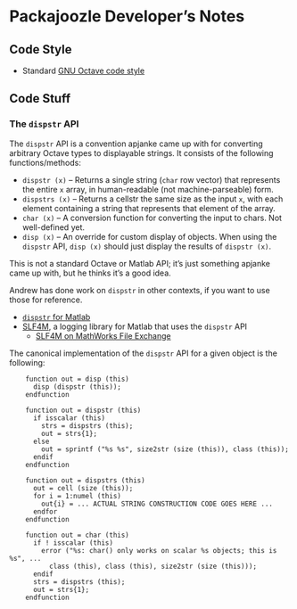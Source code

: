 Packajoozle Developer’s Notes
=============================

## Code Style

* Standard [GNU Octave code style](https://wiki.octave.org/Octave_style_guide)

## Code Stuff

### The `dispstr` API

The `dispstr` API is a convention apjanke came up with for converting arbitrary Octave types to displayable strings.
It consists of the following functions/methods:

* `dispstr (x)` – Returns a single string (`char` row vector) that represents the entire `x` array, in human-readable (not machine-parseable) form.
* `dispstrs (x)` – Returns a cellstr the same size as the input `x`, with each element containing a string that represents that element of the array.
* `char (x)` – A conversion function for converting the input to chars. Not well-defined yet.
* `disp (x)` – An override for custom display of objects. When using the `dispstr` API, `disp (x)` should just display the results of `dispstr (x)`.

This is not a standard Octave or Matlab API; it’s just something apjanke came up with, but he thinks it’s a good idea.

Andrew has done work on `dispstr` in other contexts, if you want to use those for reference.

* [`dispstr` for Matlab](https://github.com/apjanke/dispstr)
* [SLF4M](https://github.com/apjanke/dispstr), a logging library for Matlab that uses the `dispstr` API
  * [SLF4M on MathWorks File Exchange](https://www.mathworks.com/matlabcentral/fileexchange/66157-apjanke-slf4m)

The canonical implementation of the `dispstr` API for a given object is the following:

```
    function out = disp (this)
      disp (dispstr (this));
    endfunction

    function out = dispstr (this)
      if isscalar (this)
        strs = dispstrs (this);
        out = strs{1};
      else
        out = sprintf ("%s %s", size2str (size (this)), class (this));
      endif
    endfunction
    
    function out = dispstrs (this)
      out = cell (size (this));
      for i = 1:numel (this)
        out{i} = ... ACTUAL STRING CONSTRUCTION CODE GOES HERE ...
      endfor
    endfunction

    function out = char (this)
      if ! isscalar (this)
        error ("%s: char() only works on scalar %s objects; this is %s", ...
          class (this), class (this), size2str (size (this)));
      endif
      strs = dispstrs (this);
      out = strs{1};
    endfunction

```